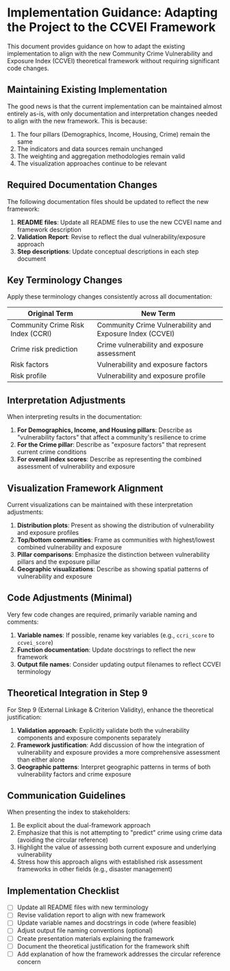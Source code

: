 # Implementation Guidance: Adapting the Project to the CCVEI Framework

This document provides guidance on how to adapt the existing implementation to align with the new Community Crime Vulnerability and Exposure Index (CCVEI) theoretical framework without requiring significant code changes.

## Maintaining Existing Implementation

The good news is that the current implementation can be maintained almost entirely as-is, with only documentation and interpretation changes needed to align with the new framework. This is because:

1. The four pillars (Demographics, Income, Housing, Crime) remain the same
2. The indicators and data sources remain unchanged
3. The weighting and aggregation methodologies remain valid
4. The visualization approaches continue to be relevant

## Required Documentation Changes

The following documentation files should be updated to reflect the new framework:

1. **README files**: Update all README files to use the new CCVEI name and framework description
2. **Validation Report**: Revise to reflect the dual vulnerability/exposure approach
3. **Step descriptions**: Update conceptual descriptions in each step document

## Key Terminology Changes

Apply these terminology changes consistently across all documentation:

| Original Term | New Term |
|--------------|----------|
| Community Crime Risk Index (CCRI) | Community Crime Vulnerability and Exposure Index (CCVEI) |
| Crime risk prediction | Crime vulnerability and exposure assessment |
| Risk factors | Vulnerability and exposure factors |
| Risk profile | Vulnerability and exposure profile |

## Interpretation Adjustments

When interpreting results in the documentation:

1. **For Demographics, Income, and Housing pillars**: Describe as "vulnerability factors" that affect a community's resilience to crime
2. **For the Crime pillar**: Describe as "exposure factors" that represent current crime conditions
3. **For overall index scores**: Describe as representing the combined assessment of vulnerability and exposure

## Visualization Framework Alignment

Current visualizations can be maintained with these interpretation adjustments:

1. **Distribution plots**: Present as showing the distribution of vulnerability and exposure profiles
2. **Top/bottom communities**: Frame as communities with highest/lowest combined vulnerability and exposure
3. **Pillar comparisons**: Emphasize the distinction between vulnerability pillars and the exposure pillar
4. **Geographic visualizations**: Describe as showing spatial patterns of vulnerability and exposure

## Code Adjustments (Minimal)

Very few code changes are required, primarily variable naming and comments:

1. **Variable names**: If possible, rename key variables (e.g., `ccri_score` to `ccvei_score`)
2. **Function documentation**: Update docstrings to reflect the new framework
3. **Output file names**: Consider updating output filenames to reflect CCVEI terminology

## Theoretical Integration in Step 9

For Step 9 (External Linkage & Criterion Validity), enhance the theoretical justification:

1. **Validation approach**: Explicitly validate both the vulnerability components and exposure components separately
2. **Framework justification**: Add discussion of how the integration of vulnerability and exposure provides a more comprehensive assessment than either alone
3. **Geographic patterns**: Interpret geographic patterns in terms of both vulnerability factors and crime exposure

## Communication Guidelines

When presenting the index to stakeholders:

1. Be explicit about the dual-framework approach
2. Emphasize that this is not attempting to "predict" crime using crime data (avoiding the circular reference)
3. Highlight the value of assessing both current exposure and underlying vulnerability
4. Stress how this approach aligns with established risk assessment frameworks in other fields (e.g., disaster management)

## Implementation Checklist

- [ ] Update all README files with new terminology
- [ ] Revise validation report to align with new framework
- [ ] Update variable names and docstrings in code (where feasible)
- [ ] Adjust output file naming conventions (optional)
- [ ] Create presentation materials explaining the framework
- [ ] Document the theoretical justification for the framework shift
- [ ] Add explanation of how the framework addresses the circular reference concern 